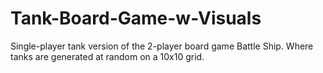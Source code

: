 # Tank-Board-Game-w-Visuals
Single-player tank version of the 2-player board game Battle Ship. Where tanks are generated at random on a 10x10 grid.
